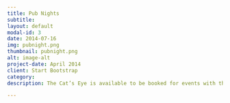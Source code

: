 ```yaml
---
title: Pub Nights
subtitle: 
layout: default
modal-id: 3
date: 2014-07-16
img: pubnight.png
thumbnail: pubnight.png
alt: image-alt
project-date: April 2014
client: Start Bootstrap
category: 
description: The Cat’s Eye is available to be booked for events with the bar which is processed through Events Victoria (security and other staffing fees may apply).

---
```

